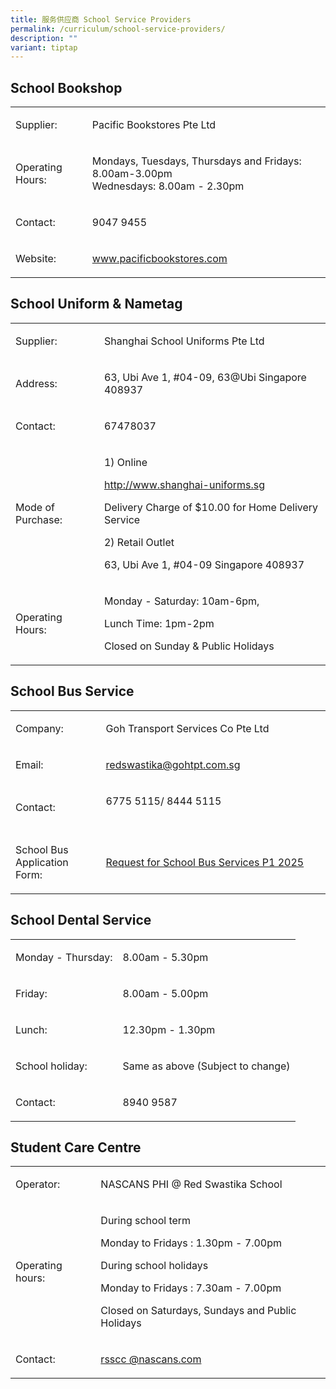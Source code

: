 ```yaml
---
title: 服务供应商 School Service Providers
permalink: /curriculum/school-service-providers/
description: ""
variant: tiptap
---
```

<h2>School Bookshop</h2>
<table style="minWidth: 50px">
<colgroup>
<col>
<col>
</colgroup>
<tbody>
<tr>
<td rowspan="1" colspan="1">
<p>Supplier:</p>
</td>
<td rowspan="1" colspan="1">
<p>Pacific Bookstores Pte Ltd</p>
</td>
</tr>
<tr>
<td rowspan="1" colspan="1">
<p>Operating Hours:
<br>
</p>
</td>
<td rowspan="1" colspan="1">
<p>Mondays, Tuesdays, Thursdays and Fridays: 8.00am-3.00pm
<br>Wednesdays: 8.00am - 2.30pm</p>
</td>
</tr>
<tr>
<td rowspan="1" colspan="1">
<p>Contact:</p>
</td>
<td rowspan="1" colspan="1">
<p>9047 9455
<br>
</p>
</td>
</tr>
<tr>
<td rowspan="1" colspan="1">
<p>Website:</p>
</td>
<td rowspan="1" colspan="1">
<p><a href="http://www.pacificbookstores.com/" rel="noopener noreferrer nofollow" target="_blank">www.pacificbookstores.com</a>
<br>
</p>
</td>
</tr>
</tbody>
</table>
<h2>School Uniform &amp; Nametag</h2>
<table style="minWidth: 50px">
<colgroup>
<col>
<col>
</colgroup>
<tbody>
<tr>
<td rowspan="1" colspan="1">
<p>Supplier:</p>
</td>
<td rowspan="1" colspan="1">
<p>Shanghai School Uniforms Pte Ltd</p>
</td>
</tr>
<tr>
<td rowspan="1" colspan="1">
<p>Address:</p>
</td>
<td rowspan="1" colspan="1">
<p>63, Ubi Ave 1, #04-09, 63@Ubi Singapore 408937
<br>
</p>
</td>
</tr>
<tr>
<td rowspan="1" colspan="1">
<p>Contact:</p>
</td>
<td rowspan="1" colspan="1">
<p>67478037</p>
</td>
</tr>
<tr>
<td rowspan="1" colspan="1">
<p>Mode of Purchase:</p>
</td>
<td rowspan="1" colspan="1">
<p>1) Online</p>
<p><a href="https://shanghai-uniforms.sg/" rel="noopener noreferrer nofollow" target="_blank">http://www.shanghai-uniforms.sg</a>
</p>
<p>Delivery Charge of $10.00 for Home Delivery Service</p>
<p></p>
<p>2) Retail Outlet</p>
<p>63, Ubi Ave 1, #04-09 Singapore 408937</p>
</td>
</tr>
<tr>
<td rowspan="1" colspan="1">
<p>Operating Hours:</p>
</td>
<td rowspan="1" colspan="1">
<p>Monday - Saturday: 10am-6pm,</p>
<p>Lunch Time: 1pm-2pm</p>
<p>Closed on Sunday &amp; Public Holidays</p>
</td>
</tr>
</tbody>
</table>
<h2>School Bus Service</h2>
<table style="minWidth: 50px">
<colgroup>
<col>
<col>
</colgroup>
<tbody>
<tr>
<td rowspan="1" colspan="1">
<p>Company:</p>
</td>
<td rowspan="1" colspan="1">
<p>Goh Transport Services Co Pte Ltd</p>
</td>
</tr>
<tr>
<td rowspan="1" colspan="1">
<p>Email:</p>
</td>
<td rowspan="1" colspan="1">
<p><a href="mailto:redswastika@gohtpt.com.sg" rel="noopener noreferrer nofollow" target="">redswastika@gohtpt.com.sg</a>
</p>
</td>
</tr>
<tr>
<td rowspan="1" colspan="1">
<p>Contact:</p>
</td>
<td rowspan="1" colspan="1">
<p>6775 5115/ 8444 5115&nbsp;&nbsp; &nbsp;&nbsp;&nbsp;&nbsp;&nbsp; &nbsp;&nbsp;&nbsp;
&nbsp;&nbsp;&nbsp; &nbsp;&nbsp;&nbsp; &nbsp;&nbsp;&nbsp; &nbsp;&nbsp;&nbsp;
&nbsp;&nbsp;&nbsp; &nbsp;&nbsp;&nbsp; &nbsp;&nbsp;&nbsp; &nbsp;&nbsp;&nbsp;
&nbsp;&nbsp;&nbsp; &nbsp;&nbsp;&nbsp; &nbsp;&nbsp;&nbsp; &nbsp;&nbsp;&nbsp;
&nbsp;&nbsp;&nbsp; &nbsp;&nbsp;&nbsp; &nbsp;&nbsp;&nbsp; &nbsp;&nbsp;&nbsp;
&nbsp;&nbsp;&nbsp; &nbsp;&nbsp;&nbsp; &nbsp;&nbsp;&nbsp; &nbsp;&nbsp;&nbsp;
&nbsp;&nbsp;&nbsp; &nbsp;&nbsp;&nbsp;</p>
</td>
</tr>
<tr>
<td rowspan="1" colspan="1">
<p>School Bus Application Form:</p>
</td>
<td rowspan="1" colspan="1">
<p><a href="/files/Request_for_School_Bus_Services___P1_2025.pdf" rel="noopener noreferrer nofollow" target="_blank">Request for School Bus Services P1 2025</a>
</p>
</td>
</tr>
</tbody>
</table>
<h2>School Dental Service</h2>
<table style="minWidth: 50px">
<colgroup>
<col>
<col>
</colgroup>
<tbody>
<tr>
<td rowspan="1" colspan="1">
<p>Monday - Thursday:</p>
</td>
<td rowspan="1" colspan="1">
<p>8.00am - 5.30pm</p>
</td>
</tr>
<tr>
<td rowspan="1" colspan="1">
<p>Friday:</p>
</td>
<td rowspan="1" colspan="1">
<p>8.00am - 5.00pm</p>
</td>
</tr>
<tr>
<td rowspan="1" colspan="1">
<p>Lunch:</p>
</td>
<td rowspan="1" colspan="1">
<p>12.30pm - 1.30pm</p>
</td>
</tr>
<tr>
<td rowspan="1" colspan="1">
<p>School holiday:</p>
</td>
<td rowspan="1" colspan="1">
<p>Same as above (Subject to change)</p>
</td>
</tr>
<tr>
<td rowspan="1" colspan="1">
<p>Contact:</p>
</td>
<td rowspan="1" colspan="1">
<p>8940 9587</p>
</td>
</tr>
</tbody>
</table>
<h2>Student Care Centre</h2>
<table style="minWidth: 50px">
<colgroup>
<col>
<col>
</colgroup>
<tbody>
<tr>
<td rowspan="1" colspan="1">
<p>Operator:</p>
</td>
<td rowspan="1" colspan="1">
<p>NASCANS PHI @ Red Swastika School</p>
</td>
</tr>
<tr>
<td rowspan="1" colspan="1">
<p>Operating hours:</p>
</td>
<td rowspan="1" colspan="1">
<p>During school term</p>
<p>Monday to Fridays : 1.30pm - 7.00pm</p>
<p>During school holidays</p>
<p>Monday to Fridays : 7.30am - 7.00pm</p>
<p>Closed on Saturdays, Sundays and Public Holidays</p>
</td>
</tr>
<tr>
<td rowspan="1" colspan="1">
<p>Contact:</p>
</td>
<td rowspan="1" colspan="1">
<p><a href="mailto:rsscc
@nascans.com" rel="noopener noreferrer nofollow" target="">rsscc @nascans.com</a>
<br>
</p>
</td>
</tr>
</tbody>
</table>
<p>
<br>
<br>
</p>